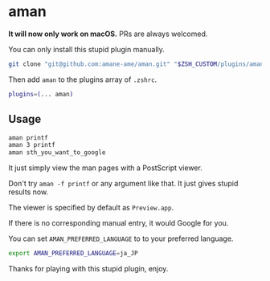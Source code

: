 # aman

**It will now only work on macOS.** PRs are always welcomed.

You can only install this stupid plugin manually.

```sh
git clone "git@github.com:amane-ame/aman.git" "$ZSH_CUSTOM/plugins/aman"
```

Then add `aman` to the plugins array of `.zshrc`.

```zsh
plugins=(... aman)
```

## Usage

```sh
aman printf
aman 3 printf
aman sth_you_want_to_google
```

It just simply view the man pages with a PostScript viewer.

Don't try `aman -f printf` or any argument like that. It just gives stupid results now.

The viewer is specified by default as `Preview.app`.

If there is no corresponding manual entry, it would Google for you.

You can set `AMAN_PREFERRED_LANGUAGE` to to your preferred language.

```sh
export AMAN_PREFERRED_LANGUAGE=ja_JP
```

Thanks for playing with this stupid plugin, enjoy.

